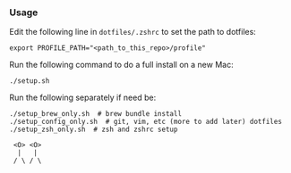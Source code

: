 ### Usage

Edit the following line in `dotfiles/.zshrc` to set the path to dotfiles:
```
export PROFILE_PATH="<path_to_this_repo>/profile"
```

Run the following command to do a full install on a new Mac:
```
./setup.sh
```

Run the following separately if need be:
```
./setup_brew_only.sh  # brew bundle install
./setup_config_only.sh  # git, vim, etc (more to add later) dotfiles
./setup_zsh_only.sh  # zsh and zshrc setup
```

```
 <O> <O>
  |   |
 / \ / \
```
